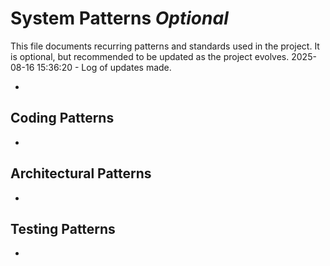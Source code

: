# System Patterns *Optional*

This file documents recurring patterns and standards used in the project.
It is optional, but recommended to be updated as the project evolves.
2025-08-16 15:36:20 - Log of updates made.

*

## Coding Patterns

*   

## Architectural Patterns

*   

## Testing Patterns

*   